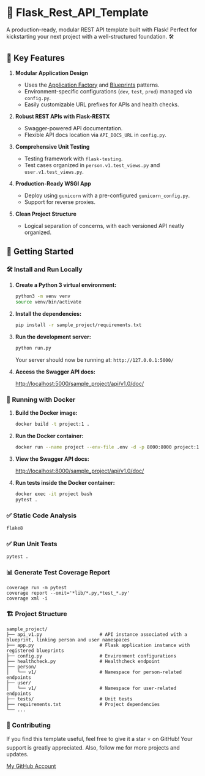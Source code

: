 # 🚀 Flask_Rest_API_Template

A production-ready, modular REST API template built with Flask! Perfect for kickstarting your next project with a well-structured foundation. 🛠️

## 🎯 Key Features

1. **Modular Application Design**
   - Uses the [Application Factory](https://flask.palletsprojects.com/en/master/patterns/appfactories/) and [Blueprints](https://flask.palletsprojects.com/en/master/blueprints/) patterns.
   - Environment-specific configurations (`dev`, `test`, `prod`) managed via `config.py`.
   - Easily customizable URL prefixes for APIs and health checks.

2. **Robust REST APIs with Flask-RESTX**
   - Swagger-powered API documentation.
   - Flexible API docs location via `API_DOCS_URL` in `config.py`.

3. **Comprehensive Unit Testing**
   - Testing framework with `flask-testing`.
   - Test cases organized in `person.v1.test_views.py` and `user.v1.test_views.py`.

4. **Production-Ready WSGI App**
   - Deploy using `gunicorn` with a pre-configured `gunicorn_config.py`.
   - Support for reverse proxies.

5. **Clean Project Structure**
   - Logical separation of concerns, with each versioned API neatly organized.

## 🚀 Getting Started

### 🛠️ Install and Run Locally

1. **Create a Python 3 virtual environment:**

    ```bash
    python3 -m venv venv
    source venv/bin/activate
    ```

2. **Install the dependencies:**

    ```bash
    pip install -r sample_project/requirements.txt
    ```

3. **Run the development server:**

    ```bash
    python run.py
    ```

    Your server should now be running at: `http://127.0.0.1:5000/`

4. **Access the Swagger API docs:**

    [http://localhost:5000/sample_project/api/v1.0/doc/](http://localhost:5000/sample_project/api/v1.0/doc/)

### 🐳 Running with Docker

1. **Build the Docker image:**

    ```bash
    docker build -t project:1 .
    ```

2. **Run the Docker container:**

    ```bash
    docker run --name project --env-file .env -d -p 8000:8000 project:1
    ```

3. **View the Swagger API docs:**

    [http://localhost:8000/sample_project/api/v1.0/doc/](http://localhost:8000/sample_project/api/v1.0/doc/)

4. **Run tests inside the Docker container:**

    ```bash
    docker exec -it project bash
    pytest .
    ```

### ✅ Static Code Analysis

```bash
flake8
```

### ✅ Run Unit Tests
```
pytest .
```

### 📊 Generate Test Coverage Report
```
coverage run -m pytest
coverage report --omit='*lib/*.py,*test_*.py'
coverage xml -i
```

### 🏗️ Project Structure
```
sample_project/
├── api_v1.py                     # API instance associated with a blueprint, linking person and user namespaces
├── app.py                        # Flask application instance with registered blueprints
├── config.py                     # Environment configurations
├── healthcheck.py                # Healthcheck endpoint
├── person/
│   └── v1/                       # Namespace for person-related endpoints
├── user/
│   └── v1/                       # Namespace for user-related endpoints
├── tests/                        # Unit tests
├── requirements.txt              # Project dependencies
└── ...
```

### 🙌 Contributing

If you find this template useful, feel free to give it a star ⭐ on GitHub! Your support is greatly appreciated. Also, follow me for more projects and updates.

[My GitHub Account](https://github.com/asadalif18/)



